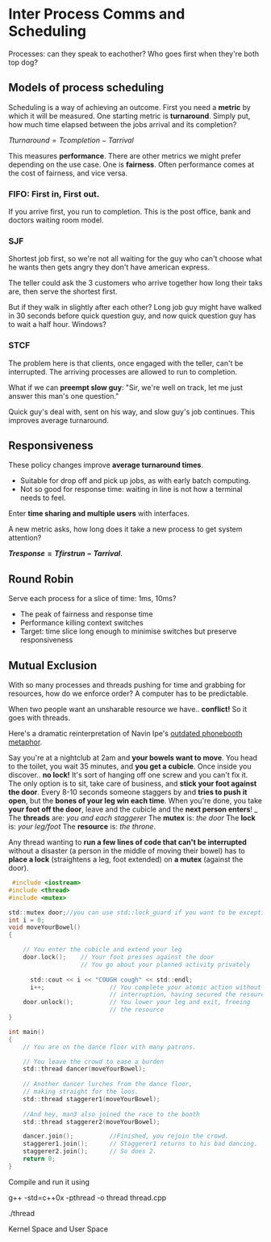 Inter Process Comms and Scheduling
==================================

Processes: can they speak to eachother? Who goes first when they're both top dog?

Models of process scheduling
----------------------------

Scheduling is a way of achieving an outcome. First you need a **metric** by which it will be measured. One starting metric is **turnaround**. Simply put, how much time elapsed between the jobs arrival and its completion?

$Tturnaround = Tcompletion - Tarrival$

This measures **performance**. There are other metrics we might prefer depending on the use case. One is **fairness**. Often performance comes at the cost of fairness, and vice versa.

### FIFO: First in, First out.
If you arrive first, you run to completion. This is the post office, bank and doctors waiting room model.

### SJF
Shortest job first, so we're not all waiting for the guy who can't choose what he wants then gets angry they don't have american express. 

The teller could ask the 3 customers who arrive together how long their taks are, then serve the shortest first.

But if they walk in slightly after each other? Long job guy might have walked in 30 seconds before quick question guy, and now quick question guy has to wait a half hour. Windows?

### STCF

The problem here is that clients, once engaged with the teller, can't be interrupted. The arriving processes are allowed to run to completion. 

What if we can **preempt slow guy**: "Sir, we're well on track, let me just answer this man's one question."

Quick guy's deal with, sent on his way, and slow guy's job continues. This improves average turnaround. 

Responsiveness
--------------

These policy changes improve **average turnaround times**. 
* Suitable for drop off and pick up jobs, as with early batch computing.
* Not so good for response time: waiting in line is not how a terminal needs to feel.
  
Enter **time sharing and multiple users** with interfaces. 

A new metric asks, how long does it take a new process to get system attention?

**$Tresponse = Tfirstrun - Tarrival$**.

Round Robin
-----------

Serve each process for a slice of time: 1ms, 10ms?

* The peak of fairness and response time
* Performance killing context switches
* Target: time slice long enough to minimise switches but preserve responsiveness

Mutual Exclusion
-----------------
With so many processes and threads pushing for time and grabbing for resources, how do we enforce order? A computer has to be predictable.

When two people want an unsharable resource we have.. **conflict!** So it goes with threads. 

Here's a dramatic reinterpretation of Navin Ipe's [outdated phonebooth metaphor](http://nrecursions.blogspot.com/2014/08/mutex-tutorial-and-example.html).

Say you're at a nightclub at 2am and **your bowels want to move**. You head to the toilet, you wait 35 minutes, and **you get a cubicle**. Once inside you discover.. **no lock!** It's sort of hanging off one screw and you can't fix it. The only option is to sit, take care of business, and **stick your foot against the door**. Every 8-10 seconds someone staggers by and **tries to push it open**, but the **bones of your leg win each time**. When you're done, you take **your foot off the door**, leave and the cubicle and the **next person enters**!
_
The **threads** are: _you and each staggerer_
The **mutex** is: _the door_
The **lock** is: _your leg/foot_
The **resource** is: _the throne_.

Any thread wanting to **run a few lines of code that can't be interrupted** without a disaster (a person in the middle of moving their bowel) has to **place a lock** (straightens a leg, foot extended) on **a mutex** (against the door).


```C
 #include <iostream>
#include <thread>
#include <mutex>

std::mutex door;//you can use std::lock_guard if you want to be exception safe 
int i = 0; 
void moveYourBowel() 
{

    // You enter the cubicle and extend your leg 
    door.lock();    // Your foot presses against the door 
                    // You go about your planned activity privately
      
      std::cout << i << "COUGH cough" << std::endl;
      i++;                  // You complete your atomic action without
                            // interruption, having secured the resource
    door.unlock();          // You lower your leg and exit, freeing
                            // the resource 
}

int main() 
{
    // You are on the dance floor with many patrons.

    // You leave the crowd to ease a burden
    std::thread dancer(moveYourBowel);
    
    // Another dancer lurches from the dance floor, 
    // making straight for the loos.
    std::thread staggerer1(moveYourBowel);
    
    //And hey, man3 also joined the race to the booth
    std::thread staggerer2(moveYourBowel);

    dancer.join();          //Finished, you rejoin the crowd.
    staggerer1.join();      // Staggerer1 returns to his bad dancing.
    staggerer2.join();      // So does 2.
    return 0;
}

``` 

Compile and run it using  

g++ -std=c++0x -pthread -o thread thread.cpp

./thread 



Kernel Space and User Space